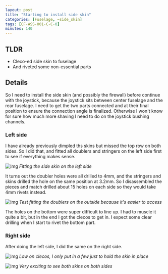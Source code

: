 ```yaml
---
layout: post
title: "Starting to install side skin"
categories: [Fuselage, ~side_skin]
tags: [CF-ASS-001-C-C-0]
minutes: 140
---
```


## TLDR

- Cleco-ed side skin to fuselage
- And riveted some non-essential parts

## Details

So I need to install the side skin (and possibly the firewall) before continue with the joystick, because the joystick sits between center fuselage and the rear fuselage. I need to get the two parts connected and at their final position to ensure the connection angle is finalized. Otherwise I won't know for sure how much more shaving I need to do on the joystick bushing channels.

### Left side

I have already previously dimpled ths skins but missed the top row on both sides. So I did that, and fitted all doublers and stringers on the left side first to see if everything makes sense.

![img](https://lh3.googleusercontent.com/pw/AP1GczP8UyGaoqIeJbLt5c-DhMPqWvkrq-FldF2i-GW49GQtQ59aIkNzUOL_vw6BpUdILafSPU5fKt6ko1q3PlfCvZ4GO1frv49yClUm_X7BX77OqPLBC94-dlM2Xx6jQt5l422A5cmu-XHLJEHM_Wh9FZxToA=w3836-h2888-s-no-gm?authuser=3)
_Fitting the side skin on the left side_

It turns out the doubler holes were all drilled to 4mm, and the stringers and skins drilled the hole on the same position at 3.2mm. So I disassembled the pieces and match drilled about 15 holes on each side so they would take 4mm rivets instead.

![img](https://lh3.googleusercontent.com/pw/AP1GczPIogubx56ZY1BCF6hFu-4lqs_TO23s8ldXPu5eqskAmg1yiSbLnKR5Ebp22_jryJIHvtFSc5Iz1zk5HkJOzHmYlk-NDOb2tEovjr2nhcGhHQKDvt1aaPpjjQ4b4YaU0SzmAGCEHIE65BAlKI46GWArrQ=w3836-h2888-s-no-gm?authuser=3)
_Test fitting the doublers on the outside because it's easier to access_

The holes on the bottom were super difficult to line up. I had to muscle it quite a bit, but in the end I got the clecos to get in. I expect some clear drilling when I start to rivet the bottom part.

### Right side

After doing the left side, I did the same on the right side.

![img](https://lh3.googleusercontent.com/pw/AP1GczO6Pn6DJcbP3yFwev8dY18yiCN0bWZhBF95UmMa4H-OZP5Fu2U0z-bi3YRW7ejkYc369mW8mAhv0Yc2ziGul_NGa2mliOUl3IBb3SRe9Xw2DpWOL9NngfjeczvSYOCH4K1I7MR5o-YJTMlaMc0iKVy-9A=w3836-h2888-s-no-gm?authuser=3)
_Low on clecos, I only put in a few just to hold the skin in place_

![img](https://lh3.googleusercontent.com/pw/AP1GczPwZ6Sq6L5KLM76cOhhP-wyjtDF_VMvF1W7cbRy2n71K-skcRCfCyGDN7laRAXcDyJ7ANJE215qcp7h2-Sz7HJaBw67qh_nqOFZOEs-lOjXejhkqPw90jeC44-tMzt4Wuio82JXzMfeeNCuSVPlbd75_w=w3836-h2888-s-no-gm?authuser=3)
_Very exciting to see both skins on both sides_
